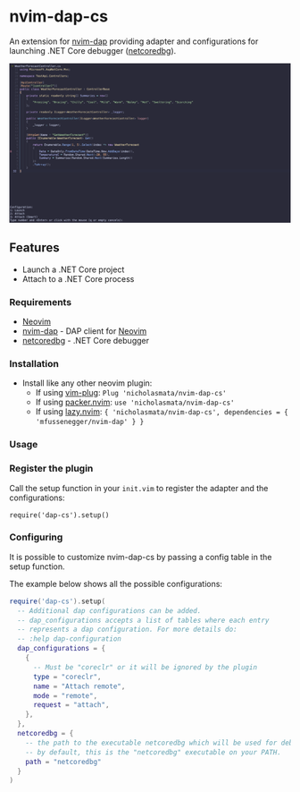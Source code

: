 # nvim-dap-cs

An extension for [nvim-dap][1] providing adapter and configurations for launching .NET Core debugger ([netcoredbg][2]).

![Configuration Selection Screenshot](./images/configuration_selection.png "Configuration Selection Screenshot")

## Features

- Launch a .NET Core project
- Attach to a .NET Core process

### Requirements

- [Neovim][3]
- [nvim-dap][1] - DAP client for [Neovim][3]
- [netcoredbg][2] - .NET Core debugger

### Installation

- Install like any other neovim plugin:
  - If using [vim-plug][4]: `Plug 'nicholasmata/nvim-dap-cs'`
  - If using [packer.nvim][5]: `use 'nicholasmata/nvim-dap-cs'`
  - If using [lazy.nvim][6]: `{ 'nicholasmata/nvim-dap-cs', dependencies = { 'mfussenegger/nvim-dap' } }`

### Usage

### Register the plugin

Call the setup function in your `init.vim` to register the adapter and the configurations:

```vimL
require('dap-cs').setup()
```

### Configuring

It is possible to customize nvim-dap-cs by passing a config table in the setup function.

The example below shows all the possible configurations:

```lua
require('dap-cs').setup(
  -- Additional dap configurations can be added.
  -- dap_configurations accepts a list of tables where each entry
  -- represents a dap configuration. For more details do:
  -- :help dap-configuration
  dap_configurations = {
    {
      -- Must be "coreclr" or it will be ignored by the plugin
      type = "coreclr",
      name = "Attach remote",
      mode = "remote",
      request = "attach",
    },
  },
  netcoredbg = {
    -- the path to the executable netcoredbg which will be used for debugging.
    -- by default, this is the "netcoredbg" executable on your PATH.
    path = "netcoredbg"
  }
)
```

[1]: https://github.com/mfussenegger/nvim-dap
[2]: https://github.com/Samsung/netcoredbg
[3]: https://github.com/neovim/neovim
[4]: https://github.com/junegunn/vim-plug
[5]: https://github.com/wbthomason/packer.nvim
[6]: https://github.com/folke/lazy.nvim
